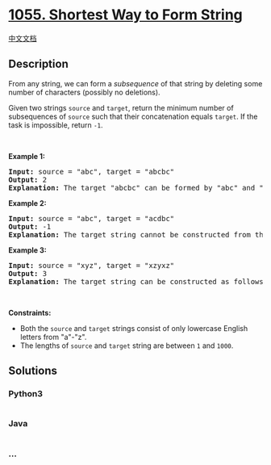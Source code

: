 # [1055. Shortest Way to Form String](https://leetcode.com/problems/shortest-way-to-form-string)

[中文文档](/solution/1000-1099/1055.Shortest%20Way%20to%20Form%20String/README.md)

## Description

<p>From any string, we can form a <i>subsequence</i> of that string by deleting some number of characters (possibly no deletions).</p>

<p>Given two strings <code>source</code> and <code>target</code>, return the minimum number of subsequences of <code>source</code> such that their concatenation equals <code>target</code>. If the task is impossible, return <code>-1</code>.</p>

<p> </p>

<p><strong>Example 1:</strong></p>

<pre>
<strong>Input: </strong>source = <span id="example-input-1-1">"abc"</span>, target = <span id="example-input-1-2">"abcbc"</span>
<strong>Output: </strong><span id="example-output-1">2</span>
<strong>Explanation: </strong>The target "abcbc" can be formed by "abc" and "bc", which are subsequences of source "abc".
</pre>

<p><strong>Example 2:</strong></p>

<pre>
<strong>Input: </strong>source = <span id="example-input-2-1">"abc"</span>, target = <span id="example-input-2-2">"acdbc"</span>
<strong>Output: </strong><span id="example-output-2">-1</span>
<strong>Explanation: </strong>The target string cannot be constructed from the subsequences of source string due to the character "d" in target string.
</pre>

<p><strong>Example 3:</strong></p>

<pre>
<strong>Input: </strong>source = <span id="example-input-3-1">"xyz"</span>, target = <span id="example-input-3-2">"xzyxz"</span>
<strong>Output: </strong><span id="example-output-3">3</span>
<strong>Explanation: </strong>The target string can be constructed as follows "xz" + "y" + "xz".
</pre>
<p> </p>
<p><strong>Constraints:</strong></p>

<ul>
	<li>Both the <code>source</code> and <code>target</code> strings consist of only lowercase English letters from "a"-"z".</li>
	<li>The lengths of <code>source</code> and <code>target</code> string are between <code>1</code> and <code>1000</code>.</li>
</ul>

## Solutions

<!-- tabs:start -->

### **Python3**

```python

```

### **Java**

```java

```

### **...**

```

```

<!-- tabs:end -->

